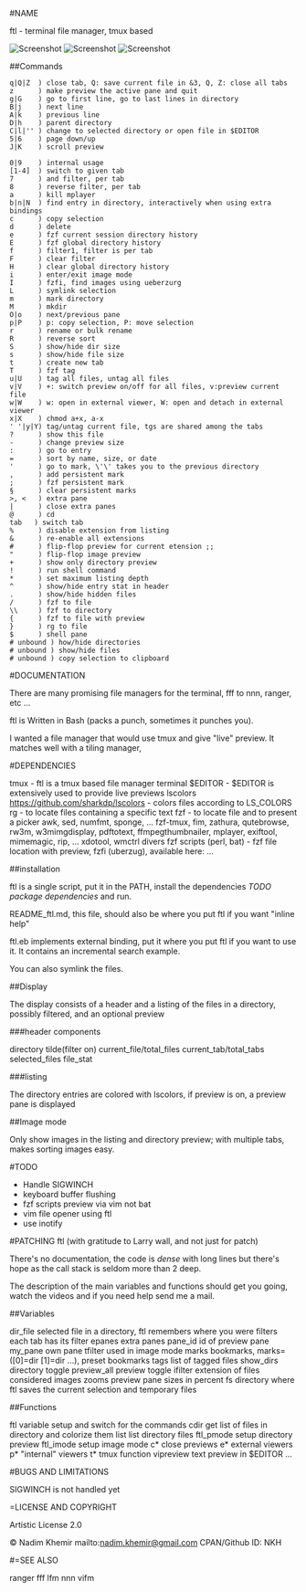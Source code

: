 #NAME

ftl - terminal file manager, tmux based

![Screenshot](https://raw.github.com/nkh/ftl/master/screenshots/ftl.png)
![Screenshot](https://raw.github.com/nkh/ftl/master/screenshots/image_preview.png)
![Screenshot](https://raw.github.com/nkh/ftl/master/screenshots/tiled.png)

##Commands

	q|Q|Z  ) close tab, Q: save current file in &3, Q, Z: close all tabs
	z      ) make preview the active pane and quit
	g|G    ) go to first line, go to last lines in directory 
	B|j    ) next line
	A|k    ) previous line
	D|h    ) parent directory
	C|l|'' ) change to selected directory or open file in $EDITOR
	5|6    ) page down/up
	J|K    ) scroll preview 
	
	0|9    ) internal usage
	[1-4]  ) switch to given tab
	7      ) and filter, per tab
	8      ) reverse filter, per tab
	a      ) kill mplayer
	b|n|N  ) find entry in directory, interactively when using extra bindings
	c      ) copy selection
	d      ) delete
	e      ) fzf current session directory history
	E      ) fzf global directory history
	f      ) filter1, filter is per tab
	F      ) clear filter
	H      ) clear global directory history
	i      ) enter/exit image mode
	I      ) fzfi, find images using ueberzurg
	L      ) symlink selection
	m      ) mark directory
	M      ) mkdir
	O|o    ) next/previous pane
	p|P    ) p: copy selection, P: move selection
	r      ) rename or bulk rename
	R      ) reverse sort
	S      ) show/hide dir size
	s      ) show/hide file size
	t      ) create new tab
	T      ) fzf tag
	u|U    ) tag all files, untag all files
	v|V    ) +: switch preview on/off for all files, v:preview current file 
	w|W    ) w: open in external viewer, W: open and detach in external viewer
	x|X    ) chmod a+x, a-x
	' '|y|Y) tag/untag current file, tgs are shared among the tabs
	?      ) show this file
	-      ) change preview size
	:      ) go to entry
	=      ) sort by name, size, or date
	'      ) go to mark, \'\' takes you to the previous directory
	,      ) add persistent mark
	;      ) fzf persistent mark
	§      ) clear persistent marks
	>, <   ) extra pane
	|      ) close extra panes
	@      ) cd
	tab   ) switch tab
	%      ) disable extension from listing
	&      ) re-enable all extensions
	#      ) flip-flop preview for current etension ;;
	"      ) flip-flop image preview
	+      ) show only directory preview
	!      ) run shell command
	*      ) set maximum listing depth
	^      ) show/hide entry stat in header
	.      ) show/hide hidden files
	/      ) fzf to file
	\\     ) fzf to directory
	{      ) fzf to file with preview
	}      ) rg to file
	$      ) shell pane
	# unbound ) how/hide directories
	# unbound ) show/hide files
	# unbound ) copy selection to clipboard 

#DOCUMENTATION

There are many promising file managers for the terminal, fff to nnn, ranger, etc ... 

ftl is Written in Bash (packs a punch, sometimes it punches you).

I wanted a file manager that would use tmux and give "live" preview. It matches well with a tiling manager,

#DEPENDENCIES

tmux     - ftl is a tmux based file manager
terminal $EDITOR - $EDITOR is extensively used to provide live previews
lscolors <https://github.com/sharkdp/lscolors> - colors files according to LS_COLORS
rg       - to locate files containing a specific text
fzf      - to locate file and to present a picker
awk, sed, numfmt, sponge, ...
fzf-tmux, fim, zathura, qutebrowse, rw3m, w3mimgdisplay, pdftotext, ffmpegthumbnailer, mplayer, exiftool, mimemagic, rip, ...
xdotool, wmctrl
divers fzf scripts (perl, bat) - fzf file location with preview, fzfi (uberzug), available here: ...

##installation

ftl is a single script, put it in the PATH, install the dependencies *TODO package dependencies* and run.

README_ftl.md, this file, should also be where you put ftl if you want "inline help"

ftl.eb implements external binding, put it where you put ftl if you want to use it. It contains an incremental
search example.

You can also symlink the files.

##Display

The display consists of a header and a listing of the files in a directory, possibly filtered,
and an optional preview

###header components

directory tilde(filter on) current_file/total_files current_tab/total_tabs selected_files file_stat

###listing

The directory entries are colored with lscolors, if preview is on, a preview pane is displayed

##Image mode

Only show images in the listing and directory preview; with multiple tabs, makes sorting images easy.

#TODO

- Handle SIGWINCH
- keyboard buffer flushing
- fzf scripts preview via vim not bat
- vim file opener using ftl
- use inotify
 
#PATCHING ftl (with gratitude to Larry wall, and not just for patch)

There's no documentation, the code is *dense* with long lines but there's hope as
the call stack is seldom more than 2 deep.

The description of the main variables and functions should get you going, watch the
videos and if you need help send me a mail.

##Variables

dir_file    selected file in a directory, ftl remembers where you were
filters     each tab has its filter
epanes      extra panes 
pane_id     id of preview pane
my_pane     own pane
tfilter     used in image mode
marks       bookmarks, marks=([0]=dir [1]=dir ...), preset bookmarks
tags        list of tagged files
show_dirs   directory toggle
preview_all preview toggle
ifilter     extension of files considered images
zooms       preview pane sizes in percent
fs          directory where ftl saves the current selection and temporary files

##Functions

ftl       variable setup and switch for the commands
cdir      get list of files in directory and colorize them
list      list directory files
ftl_pmode setup directory preview
ftl_imode setup image mode
c*        close previews
e*        external viewers
p*        "internal" viewers
t*        tmux function
vipreview text preview in $EDITOR
...

#BUGS AND LIMITATIONS

SIGWINCH is not handled yet

=LICENSE AND COPYRIGHT

Artistic License 2.0

© Nadim Khemir
mailto:nadim.khemir@gmail.com
CPAN/Github ID: NKH

#=SEE ALSO

ranger
fff
lfm
nnn
vifm

